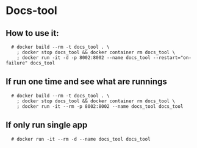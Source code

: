 # Docs-tool

## How to use it:

```
  # docker build --rm -t docs_tool . \
    ; docker stop docs_tool && docker container rm docs_tool \
    ; docker run -it -d -p 8002:8002 --name docs_tool --restart="on-failure" docs_tool
```

## If run one time and see what are runnings
```
  # docker build --rm -t docs_tool . \
    ; docker stop docs_tool && docker container rm docs_tool \
    ; docker run -it --rm -p 8002:8002 --name docs_tool docs_tool  
```

## If only run single app
```
  # docker run -it --rm -d --name docs_tool docs_tool
```
